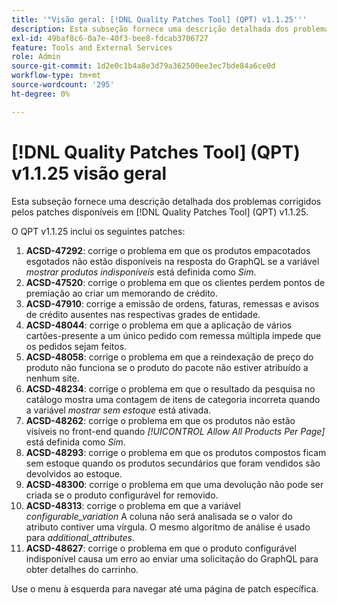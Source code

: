 ```yaml
---
title: '"Visão geral: [!DNL Quality Patches Tool] (QPT) v1.1.25'''
description: Esta subseção fornece uma descrição detalhada dos problemas corrigidos pelos patches disponíveis em [!DNL Quality Patches Tool] (QPT) v1.1.25.
exl-id: 49baf8c6-0a7e-40f3-bee8-fdcab3706727
feature: Tools and External Services
role: Admin
source-git-commit: 1d2e0c1b4a8e3d79a362500ee3ec7bde84a6ce0d
workflow-type: tm+mt
source-wordcount: '295'
ht-degree: 0%

---
```


# [!DNL Quality Patches Tool] (QPT) v1.1.25 visão geral

Esta subseção fornece uma descrição detalhada dos problemas corrigidos pelos patches disponíveis em [!DNL Quality Patches Tool] (QPT) v1.1.25.

O QPT v1.1.25 inclui os seguintes patches:

1. **ACSD-47292**: corrige o problema em que os produtos empacotados esgotados não estão disponíveis na resposta do GraphQL se a variável *mostrar produtos indisponíveis* está definida como *Sim*.
1. **ACSD-47520**: corrige o problema em que os clientes perdem pontos de premiação ao criar um memorando de crédito.
1. **ACSD-47910**: corrige a emissão de ordens, faturas, remessas e avisos de crédito ausentes nas respectivas grades de entidade.
1. **ACSD-48044**: corrige o problema em que a aplicação de vários cartões-presente a um único pedido com remessa múltipla impede que os pedidos sejam feitos.
1. **ACSD-48058**: corrige o problema em que a reindexação de preço do produto não funciona se o produto do pacote não estiver atribuído a nenhum site.
1. **ACSD-48234**: corrige o problema em que o resultado da pesquisa no catálogo mostra uma contagem de itens de categoria incorreta quando a variável *mostrar sem estoque* está ativada.
1. **ACSD-48262**: corrige o problema em que os produtos não estão visíveis no front-end quando *[!UICONTROL Allow All Products Per Page]* está definida como *Sim*.
1. **ACSD-48293**: corrige o problema em que os produtos compostos ficam sem estoque quando os produtos secundários que foram vendidos são devolvidos ao estoque.
1. **ACSD-48300**: corrige o problema em que uma devolução não pode ser criada se o produto configurável for removido.
1. **ACSD-48313**: corrige o problema em que a variável *configurable_variation* A coluna não será analisada se o valor do atributo contiver uma vírgula. O mesmo algoritmo de análise é usado para *additional_attributes*.
1. **ACSD-48627**: corrige o problema em que o produto configurável indisponível causa um erro ao enviar uma solicitação do GraphQL para obter detalhes do carrinho.

Use o menu à esquerda para navegar até uma página de patch específica.
